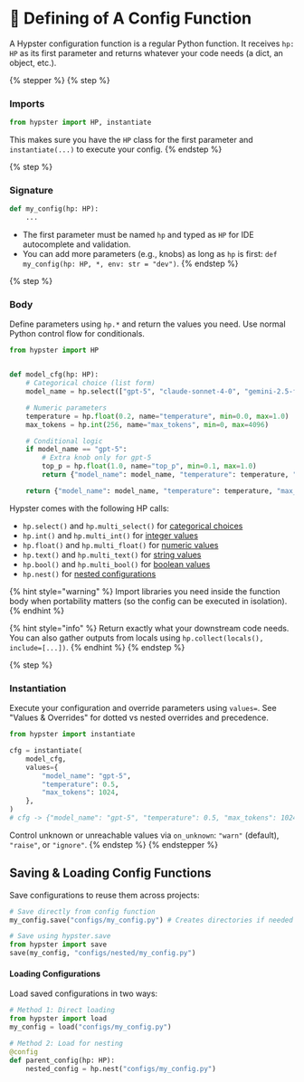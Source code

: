 # 🚀 Defining of A Config Function

A Hypster configuration function is a regular Python function. It receives `hp: HP` as its first parameter and returns whatever your code needs (a dict, an object, etc.).

{% stepper %}
{% step %}
### Imports

```python
from hypster import HP, instantiate
```

This makes sure you have the `HP` class for the first parameter and `instantiate(...)` to execute your config.
{% endstep %}

{% step %}
### Signature

```python
def my_config(hp: HP):
    ...
```

- The first parameter must be named `hp` and typed as `HP` for IDE autocomplete and validation.
- You can add more parameters (e.g., knobs) as long as `hp` is first: `def my_config(hp: HP, *, env: str = "dev")`.
{% endstep %}

{% step %}
### Body

Define parameters using `hp.*` and return the values you need. Use normal Python control flow for conditionals.

```python
from hypster import HP


def model_cfg(hp: HP):
    # Categorical choice (list form)
    model_name = hp.select(["gpt-5", "claude-sonnet-4-0", "gemini-2.5-flash"], name="model_name")

    # Numeric parameters
    temperature = hp.float(0.2, name="temperature", min=0.0, max=1.0)
    max_tokens = hp.int(256, name="max_tokens", min=0, max=4096)

    # Conditional logic
    if model_name == "gpt-5":
        # Extra knob only for gpt-5
        top_p = hp.float(1.0, name="top_p", min=0.1, max=1.0)
        return {"model_name": model_name, "temperature": temperature, "max_tokens": max_tokens, "top_p": top_p}

    return {"model_name": model_name, "temperature": temperature, "max_tokens": max_tokens}
```

Hypster comes with the following HP calls:

- `hp.select()` and `hp.multi_select()` for [categorical choices](../in-depth/hp-call-types/select-and-multi-select.md)
- `hp.int()` and `hp.multi_int()` for [integer values](../in-depth/hp-call-types/int-and-multi-int.md)
- `hp.float()` and `hp.multi_float()` for [numeric values](../in-depth/hp-call-types/int-and-multi-int.md)
- `hp.text()` and `hp.multi_text()` for [string values](../in-depth/hp-call-types/text-and-multi-text.md)
- `hp.bool()` and `hp.multi_bool()` for [boolean values](../in-depth/hp-call-types/bool-and-multi-bool.md)
- `hp.nest()` for [nested configurations](../in-depth/hp-call-types/nest.md)

{% hint style="warning" %}
Import libraries you need inside the function body when portability matters (so the config can be executed in isolation).
{% endhint %}

{% hint style="info" %}
Return exactly what your downstream code needs. You can also gather outputs from locals using `hp.collect(locals(), include=[...])`.
{% endhint %}
{% endstep %}

{% step %}
### Instantiation

Execute your configuration and override parameters using `values=`. See "Values & Overrides" for dotted vs nested overrides and precedence.

```python
from hypster import instantiate

cfg = instantiate(
    model_cfg,
    values={
        "model_name": "gpt-5",
        "temperature": 0.5,
        "max_tokens": 1024,
    },
)
# cfg -> {"model_name": "gpt-5", "temperature": 0.5, "max_tokens": 1024}
```

Control unknown or unreachable values via `on_unknown`: `"warn"` (default), `"raise"`, or `"ignore"`.
{% endstep %}
{% endstepper %}

## Saving & Loading Config Functions

Save configurations to reuse them across projects:

```python
# Save directly from config function
my_config.save("configs/my_config.py") # Creates directories if needed

# Save using hypster.save
from hypster import save
save(my_config, "configs/nested/my_config.py")
```

#### Loading Configurations

Load saved configurations in two ways:

```python
# Method 1: Direct loading
from hypster import load
my_config = load("configs/my_config.py")

# Method 2: Load for nesting
@config
def parent_config(hp: HP):
    nested_config = hp.nest("configs/my_config.py")
```
